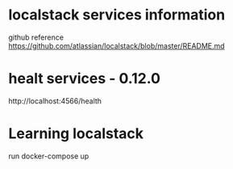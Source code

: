 # localstack services information
github reference https://github.com/atlassian/localstack/blob/master/README.md

#  healt services  - 0.12.0 

http://localhost:4566/health

# Learning localstack
run docker-compose up